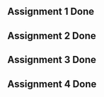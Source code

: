 ## Assignment 1 Done <br>
## Assignment 2 Done <br>
## Assignment 3 Done <br>
## Assignment 4 Done <br>
